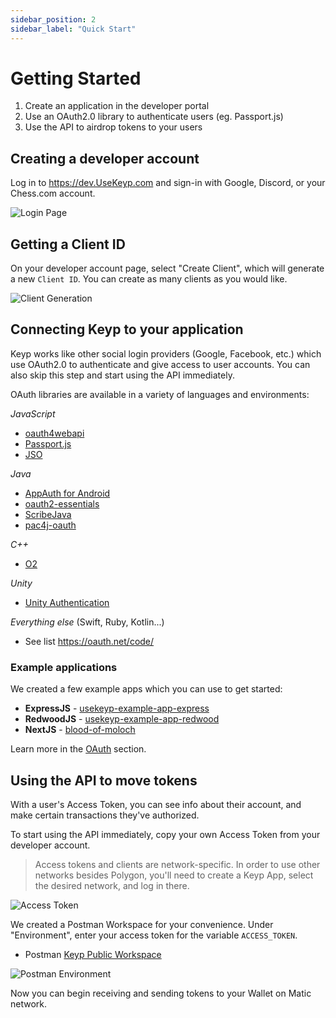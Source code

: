 ```yaml
---
sidebar_position: 2
sidebar_label: "Quick Start"
---
```


# Getting Started

1. Create an application in the developer portal
2. Use an OAuth2.0 library to authenticate users (eg. Passport.js)
3. Use the API to airdrop tokens to your users

## Creating a developer account

Log in to https://dev.UseKeyp.com and sign-in with Google, Discord, or your Chess.com account.

![Login Page](/img/dev-portal-login-page.png)

## Getting a Client ID

On your developer account page, select "Create Client", which will generate a new `Client ID`. You can create as many clients as you would like.

![Client Generation](/img/dev-portal-client-gen.gif)

## Connecting Keyp to your application

Keyp works like other social login providers (Google, Facebook, etc.) which use OAuth2.0 to authenticate and give access to user accounts. You can also skip this step and start using the API immediately.

OAuth libraries are available in a variety of languages and environments:

_JavaScript_

- [oauth4webapi](https://github.com/panva/oauth4webapi)
- [Passport.js](https://www.passportjs.org/packages/passport-oauth2/)
- [JSO](https://github.com/andreassolberg/jso)

_Java_

- [AppAuth for Android](https://github.com/openid/AppAuth-Android)
- [oauth2-essentials](https://github.com/dmfs/oauth2-essentials)
- [ScribeJava](https://github.com/scribejava/scribejava)
- [pac4j-oauth](https://www.pac4j.org/docs/clients/oauth.html)

_C++_

- [O2](https://github.com/pipacs/o2)

_Unity_

- [Unity Authentication](https://docs.unity.com/authentication/en/manual/PlatformSignInOpenIDConnect)

_Everything else_ (Swift, Ruby, Kotlin...)

- See list https://oauth.net/code/

### Example applications

We created a few example apps which you can use to get started:

- **ExpressJS** - [usekeyp-example-app-express](https://github.com/UseKeyp/usekeyp-example-app-express/)
- **RedwoodJS** - [usekeyp-example-app-redwood](https://github.com/UseKeyp/usekeyp-example-app-redwood/)
- **NextJS** - [blood-of-moloch](https://github.com/raid-guild/blood-of-moloch/pull/43)

Learn more in the [OAuth](/applications/oauth) section.

## Using the API to move tokens

With a user's Access Token, you can see info about their account, and make certain transactions they've authorized.

To start using the API immediately, copy your own Access Token from your developer account.

> Access tokens and clients are network-specific. In order to use other networks besides Polygon, you'll need to create a Keyp App, select the desired network, and log in there.

![Access Token](/img/dev-portal-access-token.png)

We created a Postman Workspace for your convenience. Under "Environment", enter your access token for the variable `ACCESS_TOKEN`.

- Postman [Keyp Public Workspace](https://www.postman.com/speeding-spaceship-663022/workspace/keyp-public-workspace/collection/25667367-e1156fb2-60c3-4a42-b76b-47902a22512e?ctx=documentation)

![Postman Environment](/img/dev-portal-postman-environment.png)

Now you can begin receiving and sending tokens to your Wallet on Matic network.
